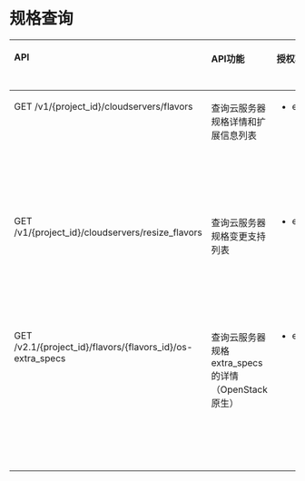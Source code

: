 # 规格查询<a name="ZH-CN_TOPIC_0103071522"></a>

<a name="table12528123592919"></a>
<table><thead align="left"><tr id="row5528103512910"><th class="cellrowborder" valign="top" width="35.64356435643564%" id="mcps1.1.5.1.1"><p id="p3528935172915"><a name="p3528935172915"></a><a name="p3528935172915"></a>API</p>
</th>
<th class="cellrowborder" valign="top" width="23.762376237623762%" id="mcps1.1.5.1.2"><p id="p10605125713535"><a name="p10605125713535"></a><a name="p10605125713535"></a>API功能</p>
</th>
<th class="cellrowborder" valign="top" width="20.792079207920793%" id="mcps1.1.5.1.3"><p id="p19528153532917"><a name="p19528153532917"></a><a name="p19528153532917"></a>授权项</p>
</th>
<th class="cellrowborder" valign="top" width="19.801980198019802%" id="mcps1.1.5.1.4"><p id="p1726533114217"><a name="p1726533114217"></a><a name="p1726533114217"></a>授权项作用域</p>
</th>
</tr>
</thead>
<tbody><tr id="row1090113617259"><td class="cellrowborder" valign="top" width="35.64356435643564%" headers="mcps1.1.5.1.1 "><p id="p8987111492511"><a name="p8987111492511"></a><a name="p8987111492511"></a>GET /v1/{project_id}/cloudservers/flavors</p>
</td>
<td class="cellrowborder" valign="top" width="23.762376237623762%" headers="mcps1.1.5.1.2 "><p id="p740144618428"><a name="p740144618428"></a><a name="p740144618428"></a>查询云服务器规格详情和扩展信息列表</p>
</td>
<td class="cellrowborder" valign="top" width="20.792079207920793%" headers="mcps1.1.5.1.3 "><a name="ul2987171415255"></a><a name="ul2987171415255"></a><ul id="ul2987171415255"><li>ecs:cloudServerFlavors:get</li></ul>
</td>
<td class="cellrowborder" valign="top" width="19.801980198019802%" headers="mcps1.1.5.1.4 "><a name="ul93731813713"></a><a name="ul93731813713"></a><ul id="ul93731813713"><li>支持：</li></ul>
<p id="p33888131113"><a name="p33888131113"></a><a name="p33888131113"></a>项目(Project)</p>
<p id="p1338891314114"><a name="p1338891314114"></a><a name="p1338891314114"></a>企业项目(Enterprise Project)</p>
</td>
</tr>
<tr id="row1750629135711"><td class="cellrowborder" valign="top" width="35.64356435643564%" headers="mcps1.1.5.1.1 "><p id="p049813915572"><a name="p049813915572"></a><a name="p049813915572"></a>GET /v1/{project_id}/cloudservers/resize_flavors</p>
</td>
<td class="cellrowborder" valign="top" width="23.762376237623762%" headers="mcps1.1.5.1.2 "><p id="p104997917577"><a name="p104997917577"></a><a name="p104997917577"></a>查询云服务器规格变更支持列表</p>
</td>
<td class="cellrowborder" valign="top" width="20.792079207920793%" headers="mcps1.1.5.1.3 "><a name="ul44991293574"></a><a name="ul44991293574"></a><ul id="ul44991293574"><li>ecs:cloudServers:list</li></ul>
</td>
<td class="cellrowborder" valign="top" width="19.801980198019802%" headers="mcps1.1.5.1.4 "><a name="ul174998913572"></a><a name="ul174998913572"></a><ul id="ul174998913572"><li>支持：</li></ul>
<p id="p154991692578"><a name="p154991692578"></a><a name="p154991692578"></a>项目(Project)</p>
<p id="p14499119185713"><a name="p14499119185713"></a><a name="p14499119185713"></a>企业项目(Enterprise Project)</p>
</td>
</tr>
<tr id="row18168121715435"><td class="cellrowborder" valign="top" width="35.64356435643564%" headers="mcps1.1.5.1.1 "><p id="p99081131173310"><a name="p99081131173310"></a><a name="p99081131173310"></a>GET /v2.1/{project_id}/flavors/{flavors_id}/os-extra_specs</p>
</td>
<td class="cellrowborder" valign="top" width="23.762376237623762%" headers="mcps1.1.5.1.2 "><p id="p610062214316"><a name="p610062214316"></a><a name="p610062214316"></a>查询云服务器规格extra_specs的详情（OpenStack原生）</p>
</td>
<td class="cellrowborder" valign="top" width="20.792079207920793%" headers="mcps1.1.5.1.3 "><a name="ul71005222437"></a><a name="ul71005222437"></a><ul id="ul71005222437"><li>ecs:flavors:get</li></ul>
</td>
<td class="cellrowborder" valign="top" width="19.801980198019802%" headers="mcps1.1.5.1.4 "><a name="ul11100132234316"></a><a name="ul11100132234316"></a><ul id="ul11100132234316"><li>支持：</li></ul>
<p id="p31007223436"><a name="p31007223436"></a><a name="p31007223436"></a>项目(Project)</p>
<p id="p41001622184319"><a name="p41001622184319"></a><a name="p41001622184319"></a></p>
<a name="ul1410052216433"></a><a name="ul1410052216433"></a><ul id="ul1410052216433"><li>不支持：</li></ul>
<p id="p410052254320"><a name="p410052254320"></a><a name="p410052254320"></a>企业项目(Enterprise Project)</p>
</td>
</tr>
</tbody>
</table>

